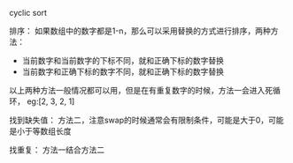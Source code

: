 cyclic sort

排序：
如果数组中的数字都是1-n，那么可以采用替换的方式进行排序，两种方法：

+ 当前数字和当前数字的下标不同，就和正确下标的数字替换
+ 当前数字和正确下标的数字不同，就和正确下标的数字替换

以上两种方法一般情况都可以用，但是在有重复数字的时候，方法一会进入死循环，
eg:[2, 3, 2, 1]

找到缺失值：
方法二，注意swap的时候通常会有限制条件，可能是大于0，可能是小于等数组长度

找重复：
方法一结合方法二